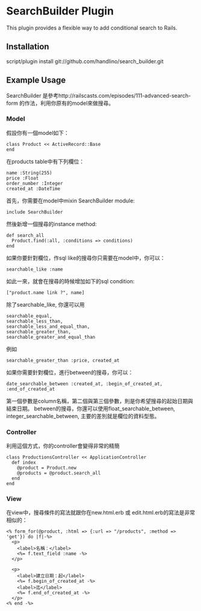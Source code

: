 SearchBuilder Plugin
=============================

This plugin provides a flexible way to add conditional search to Rails.

Installation
-----------------------------

script/plugin install git://github.com/handlino/search_builder.git

Example Usage
-----------------------------

SearchBuilder 是參考http://railscasts.com/episodes/111-advanced-search-form 的作法，利用你原有的model來做搜尋。

### Model

  假設你有一個model如下：

    class Product << ActiveRecord::Base 
    end

  在products table中有下列欄位：

    name :String(255)
    price :Float
    order_number :Integer
    created_at :DateTime

  首先，你需要在model中mixin SearchBuilder module:

    include SearchBuilder

  然後新增一個搜尋的instance method:
  
    def search_all
      Product.find(:all, :conditions => conditions)
    end

  如果你要針對欄位，作sql like的搜尋你只需要在model中，你可以：

    searchable_like :name

  如此一來，就會在搜尋的時候增加如下的sql condition:
  
    ["product.name link ?", name]

  除了searchable_like, 你還可以用
    
    searchable_equal, 
    searchable_less_than, 
    searchable_less_and_equal_than, 
    searchable_greater_than, 
    searchable_greater_and_equal_than

  例如

    searchable_greater_than :price, created_at

  如果你需要針對欄位，進行between的搜尋，你可以：

    date_searchable_between :created_at, :begin_of_created_at, :end_of_created_at

  第一個參數是column名稱，第二個與第三個參數，則是你希望搜尋的起始日期與結束日期。
  between的搜尋，你還可以使用float_searchable_between, integer_searchable_between, 主要的差別就是欄位的資料型態。


### Controller

  利用這個方式，你的controller會變得非常的精簡

    class ProductionsController << ApplicationController
      def index
        @product = Product.new
        @products = @product.search_all
      end
    end

### View

  在view中，搜尋條件的寫法就跟你在new.html.erb 或 edit.html.erb的寫法是非常相似的：

    <% form_for(@product, :html => {:url => "/products", :method => 'get'}) do |f|-%>
      <p>
        <label>名稱：</label>
        <%= f.text_field :name -%>
      </p>
    
      <p>
        <label>建立日期：起</label>
        <%= f.begin_of_created_at -%>
        <label>迄</label>
        <%= f.end_of_created_at -%>
      </p>
    <% end -%>


